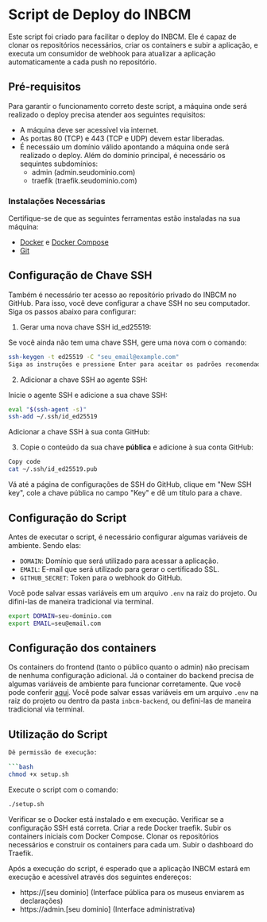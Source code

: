 # Script de Deploy do INBCM

Este script foi criado para facilitar o deploy do INBCM. Ele é capaz de clonar os repositórios necessários, criar os containers e subir a aplicação, e executa um consumidor de webhook para atualizar a aplicação automaticamente a cada push no repositório.

## Pré-requisitos

Para garantir o funcionamento correto deste script, a máquina onde será realizado o deploy precisa atender aos seguintes requisitos:

- A máquina deve ser acessível via internet.
- As portas 80 (TCP) e 443 (TCP e UDP) devem estar liberadas.
- É necessáio um domínio válido apontando a máquina onde será realizado o deploy. Além do dominio principal, é necessário os sequintes subdomínios:
  - admin (admin.seudominio.com)
  - traefik (traefik.seudominio.com)

### Instalações Necessárias

Certifique-se de que as seguintes ferramentas estão instaladas na sua máquina:

- [Docker](https://docs.docker.com/get-docker/) e [Docker Compose](https://docs.docker.com/compose/install/)
- [Git](https://git-scm.com/downloads)

## Configuração de Chave SSH

Também é necessário ter acesso ao repositório privado do INBCM no GitHub. Para isso, você deve configurar a chave SSH no seu computador. Siga os passos abaixo para configurar:

1. Gerar uma nova chave SSH id_ed25519:

Se você ainda não tem uma chave SSH, gere uma nova com o comando:

```bash
ssh-keygen -t ed25519 -C "seu_email@example.com"
Siga as instruções e pressione Enter para aceitar os padrões recomendados. Isso criará uma nova chave SSH em ~/.ssh/id_ed25519.
```

2. Adicionar a chave SSH ao agente SSH:

Inicie o agente SSH e adicione a sua chave SSH:

```bash
eval "$(ssh-agent -s)"
ssh-add ~/.ssh/id_ed25519
```

Adicionar a chave SSH à sua conta GitHub:

3. Copie o conteúdo da sua chave **pública** e adicione à sua conta GitHub:

```bash
Copy code
cat ~/.ssh/id_ed25519.pub
```

Vá até a página de configurações de SSH do GitHub, clique em "New SSH key", cole a chave pública no campo "Key" e dê um título para a chave.

## Configuração do Script

Antes de executar o script, é necessário configurar algumas variáveis de ambiente. Sendo elas:

- `DOMAIN`: Domínio que será utilizado para acessar a aplicação.
- `EMAIL`: E-mail que será utilizado para gerar o certificado SSL.
- `GITHUB_SECRET`: Token para o webhook do GitHub.

Você pode salvar essas variáveis em um arquivo `.env` na raiz do projeto. Ou difini-las de maneira tradicional via terminal.

```bash
export DOMAIN=seu-dominio.com
export EMAIL=seu@email.com
```

## Configuração dos containers

Os containers do frontend (tanto o público quanto o admin) não precisam de nenhuma configuração adicional. Já o container do backend precisa de algumas variáveis de ambiente para funcionar corretamente. Que você pode conferir [aqui](https://github.com/Nocs-lab/inbcm-backend?tab=readme-ov-file#3configurando-o-arquivo-env). Você pode salvar essas variáveis em um arquivo `.env` na raiz do projeto ou dentro da pasta `inbcm-backend`, ou defini-las de maneira tradicional via terminal.

## Utilização do Script

```bash
Dê permissão de execução:

```bash
chmod +x setup.sh
```

Execute o script com o comando:

```bash
./setup.sh
```

Verificar se o Docker está instalado e em execução.
Verificar se a configuração SSH está correta.
Criar a rede Docker traefik.
Subir os containers iniciais com Docker Compose.
Clonar os repositórios necessários e construir os containers para cada um.
Subir o dashboard do Traefik.

Após a execução do script, é esperado que a aplicação INBCM estará em execução e acessível através dos seguintes endereços:

- https://[seu dominio] (Interface pública para os museus enviarem as declarações)
- https://admin.[seu dominio] (Interface administrativa)

